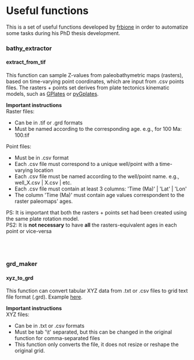 # Useful functions 
This is a set of useful functions developed by [frbione](https://github.com/frbione) in order to automatize some tasks during his PhD thesis development.<br>

    
### **bathy_extractor** 
#### extract_from_tif

This function can sample Z-values from paleobathymetric maps (rasters), based on time-varying point coordinates,
which are input from .csv points files. The rasters + points set derives from plate tectonics kinematic models, such as [GPlates](https://www.gplates.org/) or [pyGplates](https://www.gplates.org/docs/pygplates/).
<br>

**Important instructions** <br>
Raster files:
- Can be in .tif or .grd formats
- Must be named according to the corresponding age. e.g., for 100 Ma: 100.tif <br>

Point files:

- Must be in .csv format
- Each .csv file must correspond to a unique well/point with a time-varying location
- Each .csv file must be named according to the well/point name. e.g., well_X.csv | X.csv | etc.
- Each .csv file must contain at least 3 columns: 'Time (Ma)' | 'Lat' | 'Lon' 
- The column 'Time (Ma)' must contain age values correspondent to the raster paleomaps' ages. 

PS: It is important that both the rasters + points set had been created using the same plate rotation model.<br>
PS2: It is **not necessary** to have **all** the rasters-equivalent ages in each point or vice-versa

<br></br>
### **grd_maker** 
#### xyz_to_grd


This function can convert tabular XYZ data from .txt or .csv files to grid text file format (.grd). Example [here](http://surferhelp.goldensoftware.com/topics/ascii_grid_file_format.htm).
<br>

**Important instructions** <br>
XYZ files:
- Can be in .txt or .csv formats
- Must be tab '\t' separated, but this can be changed in the original function for comma-separated files<br>
- This function only converts the file, it does not resize or reshape the original grid. 